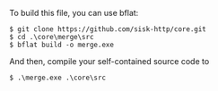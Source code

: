 To build this file, you can use bflat:

```shell
$ git clone https://github.com/sisk-http/core.git
$ cd .\core\merge\src
$ bflat build -o merge.exe
```

And then, compile your self-contained source code to

```
$ .\merge.exe .\core\src
```